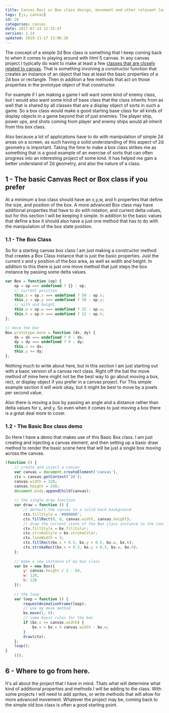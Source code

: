 ```yaml
---
title: Canvas Rect or Box class design, movement and other relevant logic
tags: [js, canvas]
id: 28
categories: canvas
date: 2017-07-24 12:35:47
version: 1.14
updated: 2019-11-17 13:06:26
---
```


The concept of a simple 2d Box class is something that I keep coming back to when it comes to playing around with html 5 canvas. In any canvas project I typically do want to make at least a few [classes that are closely related to canvas](https://dev.to/washingtonsteven/playing-with-canvas-and-es6-classes). That is something involving a constructor function that creates an instance of an object that has at least the basic properties of a 2d box or rectangle. Then  in addition a few methods that act on those properties in the prototype object of that constructor.

For example if I am making a game I will want some kind of enemy class, but I would also want some kind of base class that the class inherits from as well that is shared by all classes that are a display object of sorts in such a game. So a box class would make a good starting base class for all kinds of display objects in a game beyond that of just enemies. The player ship, power ups, and shots coming from player and enemy ships would all inherit from this box class.

Also because a lot of applications have to do with manipulation of simple 2d areas on a screen, as such having a solid understanding of this aspect of 2d geometry is important. Taking the time to make a box class strikes me as something that is a good example of an exercise of sorts that can often progress into an interesting project of some kind. It has helped me gain a better understand of 2d geometry, and also the nature of a class.

<!-- more -->

## 1 - The basic Canvas Rect or Box class if you prefer

At a minimum a box class should have an x,y,w, and h properties that define the size, and position of the box. A more advanced Box class may have additional properties that have to do with rotation, and current delta values, but for this section I will be keeping it simple. In addition to the basic values that define a box it should also have a just one method that has to do with the manipulation of the box state position.

### 1.1 - The Box Class

So for a starting canvas box class I am just making a constructor method that creates a Box Class instance that is just the basic properties. Just the current x and y position of the box area, as well as width and height. In addition to this there is just one move method that just steps the box instance by passing some delta values.

```js
var Box = function (op) {
    op = op === undefined ? {} : op;
    // current position
    this.x = op.x === undefined ? 50 : op.x;
    this.y = op.y === undefined ? 50 : op.y;
    // with and height
    this.w = op.w === undefined ? 32 : op.w;
    this.h = op.h === undefined ? 32 : op.h;
};

// move the box
Box.prototype.move = function (dx, dy) {
    dx = dx === undefined ? 0 : dx;
    dy = dy === undefined ? 0 : dy;
    this.x += dx;
    this.y += dy;
};
```

Nothing much to write about here, but in this section I am just starting out with a basic version of a canvas rect class. Right off the bat the move method of mine here might not be the best way to go about moving a box, rect, or display object if you prefer in a canvas project. For This simple example section it will work okay, but it might be best to move by a pixels per second value.

Also there is moving a box by passing an angle and a distance rather than delta values for x, and y. So even when it comes to just moving a box there is a great deal more to cover.

### 1.2 - The Basic Box class demo

So Here I have a demo that makes use of this Basic Box class. I am just creating and injecting a canvas element, and then setting up a basic draw method to render the basic scene here that will be just a single box moving across the canvas.

```js
(function () {
    // create and inject a canvas
    var canvas = document.createElement('canvas'),
    ctx = canvas.getContext('2d');
    canvas.width = 320;
    canvas.height = 240;
    document.body.appendChild(canvas);
 
    // the single draw function
    var draw = function () {
        // default the canvas to a solid back background
        ctx.fillStyle = '#000000';
        ctx.fillRect(0, 0, canvas.width, canvas.height);
        // draw the current state of the Box class instance to the context
        ctx.fillStyle = bx.fillColor;
        ctx.strokeStyle = bx.strokeColor;
        ctx.lineWidth = 3;
        ctx.fillRect(bx.x + 0.5, bx.y + 0.5, bx.w, bx.h);
        ctx.strokeRect(bx.x + 0.5, bx.y + 0.5, bx.w, bx.h);
    };
 
    // make a new instance of my box class
    var bx = new Box({
        y: canvas.height / 2 - 64,
        w: 128,
        h: 128
    });
 
    // the loop
    var loop = function () {
        requestAnimationFrame(loop);
        // use my move method
        bx.move(1, 0);
        // some basic rules for the box
        if (bx.x >= canvas.width) {
            bx.x = bx.x % canvas.width - bx.w;
        }
        draw(ctx);
    };
    loop();
}
    ());
```

## 6 - Where to go from here.

It's all about the project that I have in mind. Thats what will determine what kind of additional properties and methods I will be adding to the class. With some projects I will need to add sprites, or write methods that will allow for more advanced movement. Whatever the project may be, coming back to the simple old box class is often a good starting point.
